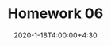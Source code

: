 ---
type: assignment
date: 2020-1-18T4:00:00+4:30
title: Homework 06
pdf: /Static_files/assignments/06_hw.pdf
due: 2020-1-23T23:59:00+3:30
---